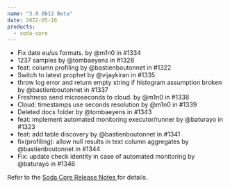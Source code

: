 ```yaml
---
name: "3.0.0b12 Beta"
date: 2022-05-16
products:
  - soda-core
---
```


* Fix date eu/us formats. by @m1n0 in #1334
* 1237 samples by @tombaeyens in #1328
* feat: column profiling by @bastienboutonnet in #1322
* Switch to latest prophet by @vijaykiran in #1335
* throw log error and return empty string if histogram assumption broken by @bastienboutonnet in #1337
* Freshness send microseconds to cloud. by @m1n0 in #1338
* Cloud: timestamps use seconds resolution by @m1n0 in #1339
* Deleted docs folder by @tombaeyens in #1343
* feat: implement automated monitoring executor/runner by @baturayo in #1323
* feat: add table discovery by @bastienboutonnet in #1341
* fix(profiling): allow null results in text column aggregates by @bastienboutonnet in #1344
* Fix: update check identity in case of automated monitoring by @baturayo in #1346

Refer to the <a href="https://github.com/sodadata/soda-core/releases" target="_blank">Soda Core Release Notes </a> for details.